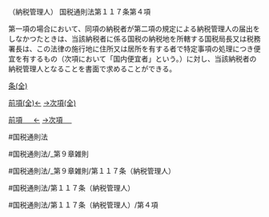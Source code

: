 （納税管理人）
国税通則法第１１７条第４項

第一項の場合において、同項の納税者が第二項の規定による納税管理人の届出をしなかつたときは、当該納税者に係る国税の納税地を所轄する国税局長又は税務署長は、この法律の施行地に住所又は居所を有する者で特定事項の処理につき便宜を有するもの（次項において「国内便宜者」という。）に対し、当該納税者の納税管理人となることを書面で求めることができる。

[条(全)](国税通則法＿＿＿＿＿第１１７条_.md)

[前項(全)←](国税通則法＿＿＿＿＿第１１７条第３項_.md)    [→次項(全)](国税通則法＿＿＿＿＿第１１７条第５項_.md)

[前項 　 ←](国税通則法＿＿＿＿＿第１１７条第３項.md)    [→次項 　 ](国税通則法＿＿＿＿＿第１１７条第５項.md)



#国税通則法

#国税通則法/_第９章雑則

#国税通則法/_第９章雑則/第１１７条（納税管理人）

#国税通則法/第１１７条（納税管理人）

#国税通則法/第１１７条（納税管理人）/第４項

